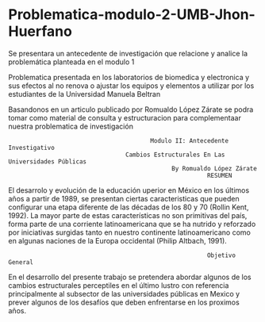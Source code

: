 # Problematica-modulo-2-UMB-Jhon-Huerfano
Se presentara un antecedente de investigación que relacione y analice la problemática planteada en el modulo 1

Problematica presentada en los laboratorios de biomedica y electronica y sus efectos al no  renova o  ajustar los equipos y elementos a utilizar por los estudiantes de la Universidad Manuela Beltran

Basandonos en un articulo publicado por Romualdo López Zárate se podra tomar como material de consulta y estructuracion para complementaar nuestra problematica de investigación

                                            Modulo II: Antecedente Investigativo
                                     Cambios Estructurales En Las Universidades Públicas 
                                                  By Romualdo López Zárate
                                                            RESUMEN
El desarrolo y evolución de la educación uperior en México en los últimos años a partir de 1989, se presentan ciertas caracteristicas que pueden configurar una etapa diferente de las décadas de los 80 y 70 (Rollin Kent, 1992). La mayor parte de estas características no son primitivas del país, forma parte de una corriente latinoamericana que se ha nutrido y reforzado por iniciativas surgidas tanto en nuestro continente latinoamericano como en algunas naciones de la Europa occidental (Philip Altbach, 1991).

                                                            Objetivo General   
En el desarrollo del presente trabajo se pretendera abordar algunos de los cambios estructurales perceptiles en el último lustro con referencia principalmente al subsector de las universidades públicas en Mexico y prever algunos de los desafíos que deben enfrentarse en los proximos años.                        

